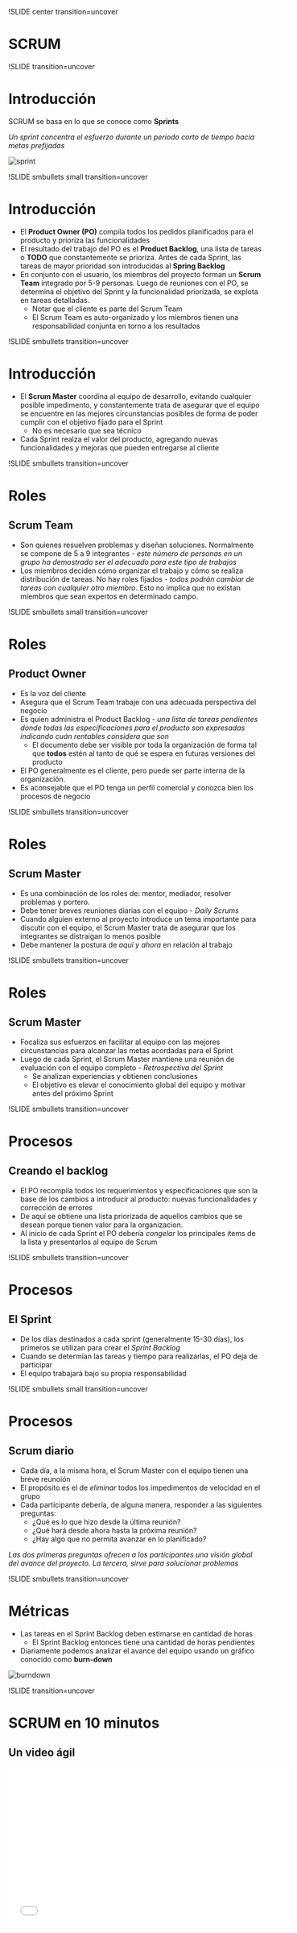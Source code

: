 !SLIDE center transition=uncover
# SCRUM

!SLIDE transition=uncover
# Introducción 
SCRUM se basa en lo que se conoce como **Sprints**

*Un sprint concentra el esfuerzo durante un período corto de tiempo hacia metas
prefijadas*

![sprint](10-scrum-01.png)

!SLIDE smbullets small transition=uncover
# Introducción
* El **Product Owner (PO)** compila todos los pedidos planificados para el producto y
  prioriza las funcionalidades
* El resultado del trabajo del PO es el **Product Backlog**, una lista de tareas
  o **TODO** que constantemente se prioriza. Antes de cada Sprint, las tareas de
mayor prioridad son introducidas al **Spring Backlog**
* En conjunto con el usuario, los miembros del proyecto forman un **Scrum Team**
  integrado por 5-9 personas. Luego de reuniones con el PO, se determina el
objetivo del Sprint y la funcionalidad priorizada, se explota en tareas
detalladas.
  * Notar que el cliente es parte del Scrum Team
  * El Scrum Team es auto-organizado y los miembros tienen una
responsabilidad conjunta en torno a los resultados

!SLIDE smbullets transition=uncover
# Introducción
* El **Scrum Master** coordina al equipo de desarrollo, evitando cualquier
  posible impedimento, y constantemente trata de asegurar que el equipo se
encuentre en las mejores circunstancias posibles de forma de poder cumplir con
el objetivo fijado para el Sprint
  * No es necesario que sea técnico
* Cada Sprint realza el valor del producto, agregando nuevas funcionalidades y
  mejoras que pueden entregarse al cliente

!SLIDE smbullets transition=uncover
# Roles
## Scrum Team
* Son quienes resuelven problemas y diseñan soluciones. Normalmente se compone de
5 a 9 integrantes - *este número de personas en un grupo ha demostrado ser el
adecuado para este tipo de trabajos*
* Los miembros deciden cómo organizar el trabajo y cómo se realiza distribución
  de tareas. No hay roles fijados - *todos podrán cambiar de tareas con
cualquier otro miembro*. Esto no implica que no existan miembros que sean
expertos en determinado campo.

!SLIDE smbullets small transition=uncover
# Roles
## Product Owner
* Es la voz del cliente
* Asegura que el Scrum Team trabaje con una adecuada perspectiva del negocio
* Es quien administra el Product Backlog - *una lista de tareas pendientes donde
  todas las especificaciones para el producto son expresadas indicando cuán
rentables considera que son*
  * El documento debe ser visible por toda la organización de forma tal que
    **todos** estén al tanto de qué se espera en futuras versiones del producto
* El PO generalmente es el cliente, pero puede ser parte interna de la
  organización. 
* Es aconsejable que el PO tenga un perfil comercial y conozca bien los procesos
  de negocio

!SLIDE smbullets transition=uncover
# Roles
## Scrum Master
* Es una combinación de los roles de: mentor, mediador, resolver problemas y portero.
* Debe tener breves reuniones diarias con el equipo - *Daily Scrums*
* Cuando alguien externo al proyecto introduce un tema importante para discutir
  con el equipo, el Scrum Master trata de asegurar que los integrantes se distraigan 
  lo menos posible
* Debe mantener la postura de *aquí y ahora* en relación al trabajo

!SLIDE smbullets transition=uncover
# Roles
## Scrum Master
* Focaliza sus esfuerzos en facilitar al equipo con las mejores circunstancias
  para alcanzar las metas acordadas para el Sprint
* Luego de cada Sprint, el Scrum Master mantiene una reunión de evaluación con
  el equipo completo - *Retrospectiva del Sprint*
  * Se analizan experiencias y obtienen conclusiones
  * El objetivo es elevar el conocimiento global del equipo y motivar antes del
    próximo Sprint

!SLIDE smbullets transition=uncover
# Procesos
## Creando el backlog
* El PO recompila todos los requerimientos y especificaciones que son la base
  de los cambios a introducir al producto: nuevas funcionalidades y corrección
de errores
* De aquí se obtiene una lista priorizada de aquellos cambios que se desean
  porque tienen valor para la organizacion.
* Al inicio de cada Sprint el PO debería *congelar* los principales items de la
  lista y presentarlos al equipo de Scrum

!SLIDE smbullets transition=uncover
# Procesos
## El Sprint
* De los días destinados a cada sprint (generalmente 15-30 días), los primeros
  se utilizan para crear el *Sprint Backlog*
* Cuando se determian las tareas y tiempo para realizarlas, el PO deja de
  participar
* El equipo trabajará bajo su propia responsabilidad

!SLIDE smbullets small transition=uncover
# Procesos
## Scrum diario
* Cada día, a la misma hora, el Scrum Master con el equipo tienen una breve
  reunoión
* El propósito es el de *eliminar* todos los impedimentos de velocidad en el
  grupo
* Cada participante debería, de alguna manera, responder a las siguientes
  preguntas:
  * ¿Qué es lo que hizo desde la última reunión?
  * ¿Qué hará desde ahora hasta la próxima reunión?
  * ¿Hay algo que no permita avanzar en lo planificado?

*Las dos primeras preguntas ofrecen a los participantes una visión global del
avance del proyecto. La tercera, sirve para solucionar problemas*

!SLIDE smbullets transition=uncover
# Métricas
* Las tareas en el Sprint Backlog deben estimarse en cantidad de horas
  * El Sprint Backlog entonces tiene una cantidad de horas pendientes
* Diariamente podemos analizar el avance del equipo usando un gráfico conocido
  como **burn-down**

![burndown](10-scrum-02.png)

!SLIDE  transition=uncover
# SCRUM en 10 minutos
## Un video ágil
<div style="text-align: center">
<iframe width="560" height="315" src="//www.youtube.com/embed/XU0llRltyFM" frameborder="0" allowfullscreen> </iframe>
</div>
